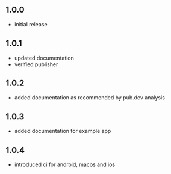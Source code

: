 ## 1.0.0

* initial release

## 1.0.1

* updated documentation
* verified publisher

## 1.0.2

* added documentation as recommended by pub.dev analysis

## 1.0.3

* added documentation for example app

## 1.0.4

* introduced ci for android, macos and ios 